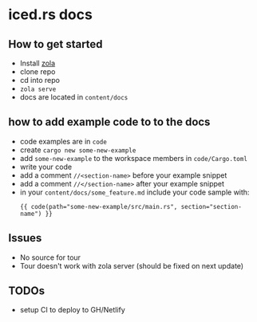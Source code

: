 # iced.rs docs

## How to get started
- Install [zola](https://www.getzola.org/)
- clone repo
- cd into repo
- `zola serve`
- docs are located in `content/docs`

## how to add example code to to the docs
- code examples are in `code`
- create `cargo new some-new-example`
- add `some-new-example` to the workspace members in `code/Cargo.toml`
- write your code
- add a comment `//<section-name>` before your example snippet
- add a comment `//</section-name>` after your example snippet
- in your `content/docs/some_feature.md` include your code sample with:
    ```jinja
    {{ code(path="some-new-example/src/main.rs", section="section-name") }}
    ```

## Issues
- No source for tour
- Tour doesn't work with zola server (should be fixed on next update)

## TODOs
- setup CI to deploy to GH/Netlify
